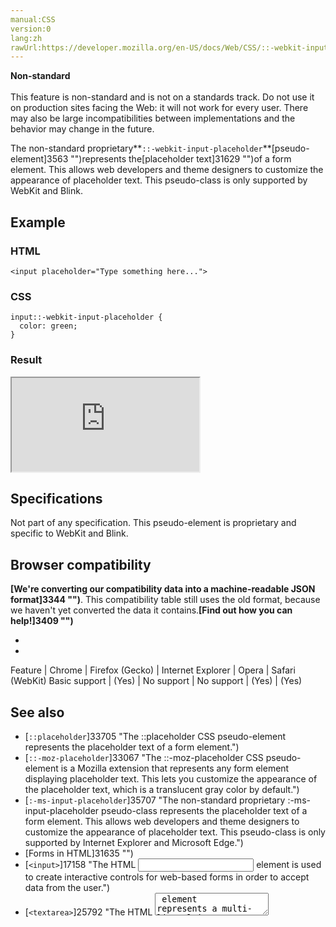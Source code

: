 ```yaml
---
manual:CSS
version:0
lang:zh
rawUrl:https://developer.mozilla.org/en-US/docs/Web/CSS/::-webkit-input-placeholder
---
```






**Non-standard**<br></br>This feature is non-standard and is not on a standards track. Do not use it on production sites facing the Web: it will not work for every user. There may also be large incompatibilities between implementations and the behavior may change in the future.





The non-standard proprietary**`::-webkit-input-placeholder`**[pseudo-element]3563 "")represents the[placeholder text]31629 "")of a form element. This allows web developers and theme designers to customize the appearance of placeholder text. This pseudo-class is only supported by WebKit and Blink.


## Example<a name="Example"></a>

### HTML<a name="HTML"></a>

```
<input placeholder="Type something here...">
```

### CSS<a name="CSS"></a>

```
input::-webkit-input-placeholder {
  color: green;
}
```

### Result<a name="Result"></a>


<iframe src='https://mdn.mozillademos.org/en-US/docs/Web/CSS/::-webkit-input-placeholder$samples/Example?revision=1302429' width='null' height='null'></iframe>



## Specifications<a name="Specifications"></a>


Not part of any specification. This pseudo-element is proprietary and specific to WebKit and Blink.


## Browser compatibility<a name="Browser_compatibility"></a>


**[We&#39;re converting our compatibility data into a machine-readable JSON format]3344 "")**. This compatibility table still uses the old format, because we haven&#39;t yet converted the data it contains.**[Find out how you can help!]3409 "")**


* 
* 

Feature | Chrome | Firefox (Gecko) | Internet Explorer | Opera | Safari (WebKit) 
Basic support | (Yes) | No support | No support | (Yes) | (Yes) 




## See also<a name="See_also"></a>

* [`::placeholder`]33705 "The ::placeholder CSS pseudo-element represents the placeholder text of a form element.")
* [`::-moz-placeholder`]33067 "The ::-moz-placeholder CSS pseudo-element is a Mozilla extension that represents any form element displaying placeholder text. This lets you customize the appearance of the placeholder text, which is a translucent gray color by default.")
* [`:-ms-input-placeholder`]35707 "The non-standard proprietary :-ms-input-placeholder pseudo-class represents the placeholder text of a form element. This allows web developers and theme designers to customize the appearance of placeholder text. This pseudo-class is only supported by Internet Explorer and Microsoft Edge.")
* [Forms in HTML]31635 "")
* [`<input>`]17158 "The HTML <input> element is used to create interactive controls for web-based forms in order to accept data from the user.")
* [`<textarea>`]25792 "The HTML <textarea> element represents a multi-line plain-text editing control.")



